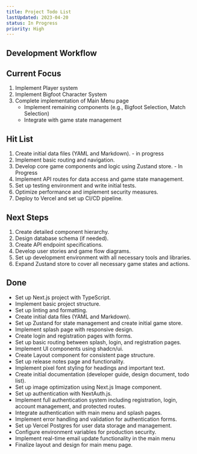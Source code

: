 ```yaml
---
title: Project Todo List
lastUpdated: 2023-04-20
status: In Progress
priority: High
---
```


## Development Workflow

## Current Focus
1. Implement Player system
2. Implement Bigfoot Character System
3. Complete implementation of Main Menu page
   - Implement remaining components (e.g., Bigfoot Selection, Match Selection)
   - Integrate with game state management

## Hit List
1. Create initial data files (YAML and Markdown). - in progress
2. Implement basic routing and navigation.
3. Develop core game components and logic using Zustand store. - In Progress
4. Implement API routes for data access and game state management.
5. Set up testing environment and write initial tests.
6. Optimize performance and implement security measures.
7. Deploy to Vercel and set up CI/CD pipeline.

## Next Steps
1. Create detailed component hierarchy.
2. Design database schema (if needed).
3. Create API endpoint specifications.
4. Develop user stories and game flow diagrams.
5. Set up development environment with all necessary tools and libraries.
6. Expand Zustand store to cover all necessary game states and actions.

## Done
- Set up Next.js project with TypeScript.
- Implement basic project structure.
- Set up linting and formatting.
- Create initial data files (YAML and Markdown).
- Set up Zustand for state management and create initial game store.
- Implement splash page with responsive design.
- Create login and registration pages with forms.
- Set up basic routing between splash, login, and registration pages.
- Implement UI components using shadcn/ui.
- Create Layout component for consistent page structure.
- Set up release notes page and functionality.
- Implement pixel font styling for headings and important text.
- Create initial documentation (developer guide, design document, todo list).
- Set up image optimization using Next.js Image component.
- Set up authentication with NextAuth.js.
- Implement full authentication system including registration, login, account management, and protected routes.
- Integrate authentication with main menu and splash pages.
- Implement error handling and validation for authentication forms.
- Set up Vercel Postgres for user data storage and management.
- Configure environment variables for production security.
- Implement real-time email update functionality in the main menu
- Finalize layout and design for main menu page.